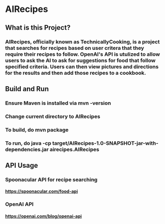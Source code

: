 # AIRecipes
## What is this Project?
### AIRecipes, officially known as TechnicallyCooking, is a project that searches for recipes based on user critera that they require their recipes to follow. OpenAI's API is utulized to allow users to ask the AI to ask for suggestions for food that follow specified criteria. Users can then view pictures and directions for the results and then add those recipes to a cookbook.
## Build and Run
### Ensure Maven is installed via mvn -version

### Change current directory to AIRecipes

### To build, do mvn package

### To run, do java -cp target/AIRecipes-1.0-SNAPSHOT-jar-with-dependencies.jar airecipes.AIRecipes

## API Usage
### Spoonacular API for recipe searching
#### https://spoonacular.com/food-api
### OpenAI API
#### https://openai.com/blog/openai-api
